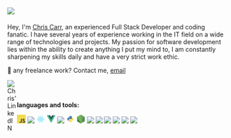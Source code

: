 ### <img src="https://media.giphy.com/media/hvRJCLFzcasrR4ia7z/giphy.gif" width="25px">

Hey, I'm [Chris Carr](https://christophercarr.dev/), an experienced Full Stack Developer and coding fanatic. I have several years of experience working in the IT field on a wide range of technologies and projects. My passion for software development lies within the ability to create anything I put my mind to, I am constantly sharpening my skills daily and have a very strict work ethic.

  <!-- <img align="right" alt="GIF" src="https://github.com/abhisheknaiidu/abhisheknaiidu/blob/master/code.gif?raw=true" width="500" height="320" /> -->

💼 any freelance work? Contact me, [email](mailto:chriskcarrdev@gmail.com)

<a href="https://www.linkedin.com/in/christopherkcarr/">
  <img align="left" alt="Chris' LinkedIN" width="22px" src="https://raw.githubusercontent.com/peterthehan/peterthehan/master/assets/linkedin.svg" />
</a>

<br />
<br />


**languages and tools:**

<code><img height="20" src="https://raw.githubusercontent.com/github/explore/80688e429a7d4ef2fca1e82350fe8e3517d3494d/topics/javascript/javascript.png"></code>
<code><img height="20" src="https://img.icons8.com/color/48/000000/typescript.png"></code>
<code><img height="20" src="https://raw.githubusercontent.com/github/explore/80688e429a7d4ef2fca1e82350fe8e3517d3494d/topics/react/react.png"></code>
<code><img height="20" src="https://raw.githubusercontent.com/github/explore/80688e429a7d4ef2fca1e82350fe8e3517d3494d/topics/vue/vue.png"></code>
<code><img height="20" src="https://img.icons8.com/color/48/000000/angularjs.png"></code>
<code><img height="20" src="https://raw.githubusercontent.com/github/explore/80688e429a7d4ef2fca1e82350fe8e3517d3494d/topics/python/python.png"></code>
<code><img height="20" src="https://raw.githubusercontent.com/github/explore/80688e429a7d4ef2fca1e82350fe8e3517d3494d/topics/nodejs/nodejs.png"></code>
<code><img height="20" src="https://img.icons8.com/color/48/000000/java-coffee-cup-logo--v1.png"></code>
<code><img height="20" src="https://img.icons8.com/color/48/000000/mongodb.png"></code>
<code><img height="20" src="https://img.icons8.com/color/50/000000/ruby-programming-language.png"></code>
<code><img height="20" src="https://img.icons8.com/color/48/000000/c-sharp-logo.png"></code>
<code><img height="20" src="https://img.icons8.com/color/48/000000/postgreesql.png"></code>
<code><img height="20" src="https://img.icons8.com/color/48/000000/docker.png"></code>
